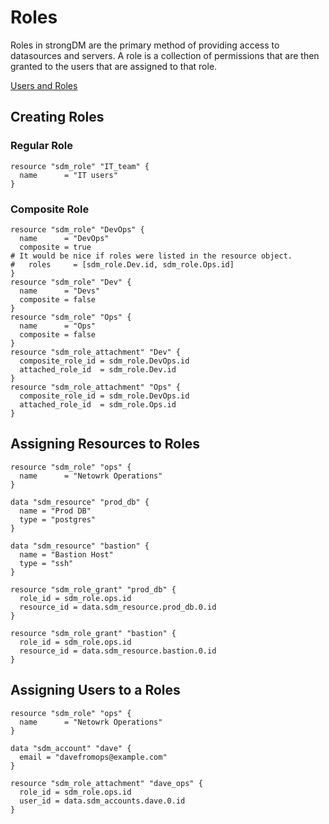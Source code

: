 # Roles

Roles in strongDM are the primary method of providing access to datasources and servers. A role is a collection of permissions that are then granted to the users that are assigned to that role.

[Users and Roles](https://www.strongdm.com/docs/architecture/users-and-roles/)

## Creating Roles

### Regular Role

```hcl
resource "sdm_role" "IT_team" {
  name      = "IT users"
}
```

### Composite Role

```hcl
resource "sdm_role" "DevOps" {
  name      = "DevOps"
  composite = true
# It would be nice if roles were listed in the resource object.
#	roles     = [sdm_role.Dev.id, sdm_role.Ops.id]
}
resource "sdm_role" "Dev" {
  name      = "Devs"
  composite = false
}
resource "sdm_role" "Ops" {
  name      = "Ops"
  composite = false
}
resource "sdm_role_attachment" "Dev" {
  composite_role_id = sdm_role.DevOps.id
  attached_role_id  = sdm_role.Dev.id
}
resource "sdm_role_attachment" "Ops" {
  composite_role_id = sdm_role.DevOps.id
  attached_role_id  = sdm_role.Ops.id
}
```

## Assigning Resources to Roles

```hcl
resource "sdm_role" "ops" {
  name      = "Netowrk Operations"
}

data "sdm_resource" "prod_db" {
  name = "Prod DB"
  type = "postgres"
}

data "sdm_resource" "bastion" {
  name = "Bastion Host"
  type = "ssh"
}

resource "sdm_role_grant" "prod_db" {
  role_id = sdm_role.ops.id
  resource_id = data.sdm_resource.prod_db.0.id
}

resource "sdm_role_grant" "bastion" {
  role_id = sdm_role.ops.id
  resource_id = data.sdm_resource.bastion.0.id
}
```

## Assigning Users to a Roles

```hcl
resource "sdm_role" "ops" {
  name      = "Netowrk Operations"
}

data "sdm_account" "dave" {
  email = "davefromops@example.com"
}

resource "sdm_role_attachment" "dave_ops" {
  role_id = sdm_role.ops.id
  user_id = data.sdm_accounts.dave.0.id
}
```
